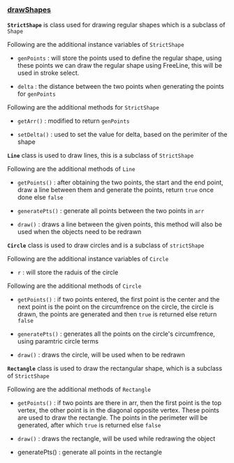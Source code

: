 <!--GTG-->
### <a href="./drawShapes.js" title="link to drawShapes.js">drawShapes</a>

**`StrictShape`** is class used for drawing regular shapes which is a subclass of `Shape`

Following are the  additional instance variables of `StrictShape`

* `genPoints` : will store the points used to define the regular shape, using these points we can draw the regular shape using FreeLine, this will be used in stroke select.

* `delta` : the distance between the two points when generating the points for `genPoints`

Following are the additional methods for `StrictShape`

* `getArr()` : modified to return `genPoints`

* `setDelta()` : used to set the value for delta, based on the perimiter of the shape

**`Line`** class is used to draw lines, this is a subclass of `StrictShape`

Following are the additional methods of `Line`

* `getPoints()` : after obtaining the two points, the start and the end point, draw a line between them and generate the points, return `true` once done else `false`

* `generatePts()` : generate all points between the two points in `arr`

* `draw()` : draws a line between the given points, this method will also be used when the objects need to be redrawn

**`Circle`** class is used to draw circles and is a subclass of `strictShape`

Following are the additional instance variables of `Circle`

* `r` : will store the raduis of the circle

Following are the additional methods of `Circle`

* `getPoints()` : if two points entered, the first point is the center and the next point is the point on the circumfrence on the circle, the circle is drawn, the points are generated and then `true` is returned else return `false`

* `generatePts()` : generates all the points on the circle's circumfrence, using paramtric circle terms

* `draw()` : draws the circle, will be used when to be redrawn

**`Rectangle`** class is used to draw the rectangular shape, which is a subclass of `StrictShape`

Following are the additional methods of `Rectangle`

* `getPoints()` : if two points are there in arr, then the first point is the top vertex, the other point is in the diagonal opposite vertex. These points are used to draw the rectangle. The points in the perimeter will be generated, after which `true` is returned else `false`

* `draw()` : draws the rectangle, will be used while redrawing the object

* generatePts() : generate all points in the rectangle
<!--TYJC-->

